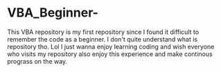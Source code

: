 # VBA_Beginner-
This VBA repository is my first repository since I found it difficult to remember the code as a beginner.
I don't quite understand what is repository tho. 
Lol I just wanna enjoy learning coding and wish everyone who visits my repository also enjoy this experience and make continous prograss on the way.

